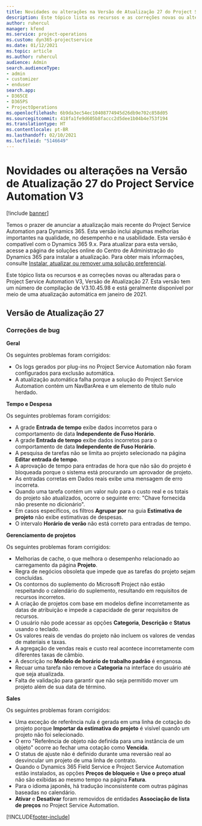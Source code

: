 ```yaml
---
title: Novidades ou alterações na Versão de Atualização 27 do Project Service Automation V3
description: Este tópico lista os recursos e as correções novas ou alteradas disponíveis na Versão de Atualização 27 do Project Service Automation V3.
author: ruhercul
manager: kfend
ms.service: project-operations
ms.custom: dyn365-projectservice
ms.date: 01/12/2021
ms.topic: article
ms.author: ruhercul
audience: Admin
search.audienceType:
- admin
- customizer
- enduser
search.app:
- D365CE
- D365PS
- ProjectOperations
ms.openlocfilehash: 6b9da3ec54ec10408774945d26db9e702c858d05
ms.sourcegitcommit: 418fa1fe9d605b8faccc2d5dee1b04b4e753f194
ms.translationtype: HT
ms.contentlocale: pt-BR
ms.lasthandoff: 02/10/2021
ms.locfileid: "5146649"
---
```

# <a name="whats-new-or-changed-in-project-service-automation-update-release-27-v3"></a>Novidades ou alterações na Versão de Atualização 27 do Project Service Automation V3

[!include [banner](../includes/psa-now-project-operations.md)]

Temos o prazer de anunciar a atualização mais recente do Project Service Automation para Dynamics 365. Esta versão inclui algumas melhorias importantes na qualidade, no desempenho e na usabilidade. Esta versão é compatível com o Dynamics 365 9.x. Para atualizar para esta versão, acesse a página de soluções online do Centro de Administração do Dynamics 365 para instalar a atualização. Para obter mais informações, consulte [Instalar, atualizar ou remover uma solução preferencial](https://docs.microsoft.com/power-platform/admin/install-remove-preferred-solution).

Este tópico lista os recursos e as correções novas ou alteradas para o Project Service Automation V3, Versão de Atualização 27. Esta versão tem um número de compilação de V3.10.45.98 e está geralmente disponível por meio de uma atualização automática em janeiro de 2021.

## <a name="update-release-27"></a>Versão de Atualização 27

### <a name="bug-fixes"></a>Correções de bug

**Geral**

Os seguintes problemas foram corrigidos:

- Os logs gerados por plug-ins no Project Service Automation não foram configurados para exclusão automática.
- A atualização automática falha porque a solução do Project Service Automation contém um NavBarArea e um elemento de título nulo herdado.

**Tempo e Despesa**

Os seguintes problemas foram corrigidos:

- A grade **Entrada de tempo** exibe dados incorretos para o comportamento de data **Independente de Fuso Horário**.
- A grade **Entrada de tempo** exibe dados incorretos para o comportamento de data **Independente de Fuso Horário**.
- A pesquisa de tarefas não se limita ao projeto selecionado na página **Editar entrada de tempo**.
- A aprovação de tempo para entradas de hora que não são do projeto é bloqueada porque o sistema está procurando um aprovador de projeto.
- As entradas corretas em Dados reais exibe uma mensagem de erro incorreta.
- Quando uma tarefa contém um valor nulo para o custo real e os totais do projeto são atualizados, ocorre o seguinte erro: "Chave fornecida não presente no dicionário".
- Em casos específicos, os filtros **Agrupar por** na guia **Estimativa de projeto** não exibe estimativas de despesas.
- O intervalo **Horário de verão** não está correto para entradas de tempo.

**Gerenciamento de projetos**

Os seguintes problemas foram corrigidos:

- Melhorias de cache, o que melhora o desempenho relacionado ao carregamento da página **Projeto**.
- Regra de negócios obsoleta que impede que as tarefas do projeto sejam concluídas.
- Os contornos do suplemento do Microsoft Project não estão respeitando o calendário do suplemento, resultando em requisitos de recursos incorretos.
- A criação de projetos com base em modelos define incorretamente as datas de atribuição e impede a capacidade de gerar requisitos de recursos.
- O usuário não pode acessar as opções **Categoria**, **Descrição** e **Status** usando o teclado.
- Os valores reais de vendas do projeto não incluem os valores de vendas de materiais e taxas.
- A agregação de vendas reais e custo real acontece incorretamente com diferentes taxas de câmbio.
- A descrição no **Modelo de horário de trabalho padrão** é enganosa.
- Recuar uma tarefa não remove a **Categoria** na interface do usuário até que seja atualizada.
- Falta de validação para garantir que não seja permitido mover um projeto além de sua data de término.

**Sales**

Os seguintes problemas foram corrigidos:

- Uma exceção de referência nula é gerada em uma linha de cotação do projeto porque **Importar da estimativa do projeto** é visível quando um projeto não foi selecionado.
- O erro "Referência de objeto não definida para uma instância de um objeto" ocorre ao fechar uma cotação como **Vencida**.
- O status de ajuste não é definido durante uma reversão real ao desvincular um projeto de uma linha de contrato.
- Quando o Dynamics 365 Field Service e Project Service Automation estão instalados, as opções **Preços de bloqueio** e **Use o preço atual** não são exibidas ao mesmo tempo na página **Fatura**.
- Para o idioma japonês, há tradução inconsistente com outras páginas baseadas no calendário.
- **Ativar** e **Desativar** foram removidos de entidades **Associação de lista de preços** no Project Service Automation.


[!INCLUDE[footer-include](../includes/footer-banner.md)]